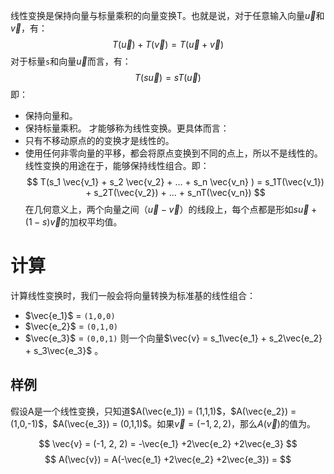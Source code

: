 线性变换是保持向量与标量乘积的向量变换T。也就是说，对于任意输入向量$\vec{u}$和$\vec{v}$，有：
$$
T(\vec{u}) + T(\vec{v}) = T(\vec{u} + \vec{v})
$$
对于标量`s`和向量$\vec{u}$而言，有：
$$
T(s\vec{u}) = sT(\vec{u})
$$
即：
- 保持向量和。
- 保持标量乘积。
才能够称为线性变换。更具体而言：
- 只有不移动原点的的变换才是线性的。
- 使用任何非零向量的平移，都会将原点变换到不同的点上，所以不是线性的。
线性变换的用途在于，能够保持线性组合。即：
$$
T(s_1 \vec{v_1} + s_2 \vec{v_2} + ... + s_n \vec{v_n} ) = s_1T(\vec{v_1}) + s_2T(\vec{v_2}) + ... + s_nT(\vec{v_n})
$$
在几何意义上，两个向量之间（$\vec{u} - \vec{v}$）的线段上，每个点都是形如$s\vec{u} + (1-s)\vec{v}$的加权平均值。

# 计算
计算线性变换时，我们一般会将向量转换为标准基的线性组合：
- $\vec{e_1}$ = `(1,0,0)`
- $\vec{e_2}$ = `(0,1,0)`
- $\vec{e_3}$ = `(0,0,1)`
则一个向量$\vec{v} = s_1\vec{e_1} + s_2\vec{e_2} + s_3\vec{e_3}$ 。
## 样例
假设A是一个线性变换，只知道$A(\vec{e_1}) = (1,1,1)$，$A(\vec{e_2}) = (1,0,-1)$，$A(\vec{e_3}) = (0,1,1)$。如果$\vec{v} = (-1, 2, 2)$，那么$A(\vec{v})$的值为。

$$
\vec{v} = (-1, 2, 2) = -\vec{e_1} +2\vec{e_2} +2\vec{e_3}
$$
$$
A(\vec{v}) = A(-\vec{e_1} +2\vec{e_2} +2\vec{e_3}) = 
$$
